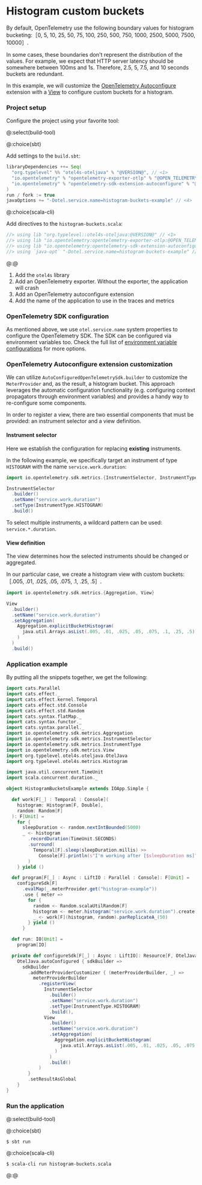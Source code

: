# Histogram custom buckets

By default, OpenTelemetry use the following boundary values for histogram
bucketing:［0, 5, 10, 25, 50, 75, 100, 250, 500, 750, 1000, 2500, 5000, 7500, 10000］.

In some cases, these boundaries don't represent the distribution of the values. For example, we expect that HTTP server
latency should be somewhere between 100ms and 1s. Therefore, 2.5, 5, 7.5, and 10 seconds buckets are redundant.

In this example, we will
customize the [OpenTelemetry Autoconfigure](https://opentelemetry.io/docs/instrumentation/java/manual/#auto-configuration)
extension with a [View](https://opentelemetry.io/docs/instrumentation/java/manual/#views) to configure custom buckets
for a histogram.

### Project setup

Configure the project using your favorite tool:

@:select(build-tool)

@:choice(sbt)

Add settings to the `build.sbt`:

```scala
libraryDependencies ++= Seq(
  "org.typelevel" %% "otel4s-oteljava" % "@VERSION@", // <1>
  "io.opentelemetry" % "opentelemetry-exporter-otlp" % "@OPEN_TELEMETRY_VERSION@" % Runtime, // <2>
  "io.opentelemetry" % "opentelemetry-sdk-extension-autoconfigure" % "@OPEN_TELEMETRY_VERSION@" % Runtime // <3>
)
run / fork := true
javaOptions += "-Dotel.service.name=histogram-buckets-example" // <4>
```

@:choice(scala-cli)

Add directives to the `histogram-buckets.scala`:

```scala
//> using lib "org.typelevel::otel4s-oteljava:@VERSION@" // <1>
//> using lib "io.opentelemetry:opentelemetry-exporter-otlp:@OPEN_TELEMETRY_VERSION@" // <2>
//> using lib "io.opentelemetry:opentelemetry-sdk-extension-autoconfigure:@OPEN_TELEMETRY_VERSION@" // <3>
//> using `java-opt` "-Dotel.service.name=histogram-buckets-example" // <4>
```

@:@

1) Add the `otel4s` library  
2) Add an OpenTelemetry exporter. Without the exporter, the application will crash  
3) Add an OpenTelemetry autoconfigure extension  
4) Add the name of the application to use in the traces and metrics

### OpenTelemetry SDK configuration

As mentioned above, we use `otel.service.name` system properties to configure the OpenTelemetry SDK.
The SDK can be configured via environment variables too. Check the full list
of [environment variable configurations](https://github.com/open-telemetry/opentelemetry-java/blob/main/sdk-extensions/autoconfigure/README.md)
for more options.

### OpenTelemetry Autoconfigure extension customization

We can utilize `AutoConfiguredOpenTelemetrySdk.builder` to customize the `MeterProvider` and, as the result, a histogram
bucket. This approach leverages the automatic configuration functionality (e.g. configuring context propagators through
environment variables) and provides a handy way to re-configure some components.

In order to register a view, there are two essential components that must be provided: an instrument selector and a view
definition.

#### Instrument selector

Here we establish the configuration for replacing **existing** instruments.

In the following example, we specifically target an instrument of type `HISTOGRAM` with the
name `service.work.duration`:

```scala mdoc:silent
import io.opentelemetry.sdk.metrics.{InstrumentSelector, InstrumentType}

InstrumentSelector
  .builder()
  .setName("service.work.duration")
  .setType(InstrumentType.HISTOGRAM)
  .build()
```

To select multiple instruments, a wildcard pattern can be used: `service.*.duration`.

#### View definition

The view determines how the selected instruments should be changed or aggregated.

In our particular case, we create a histogram view with custom buckets:［.005, .01, .025, .05, .075, .1, .25, .5］.

```scala mdoc:silent
import io.opentelemetry.sdk.metrics.{Aggregation, View}

View
  .builder()
  .setName("service.work.duration")
  .setAggregation(
    Aggregation.explicitBucketHistogram(
      java.util.Arrays.asList(.005, .01, .025, .05, .075, .1, .25, .5)
    )
  )
  .build()
```

### Application example

By putting all the snippets together, we get the following:

```scala mdoc:silent:reset
import cats.Parallel
import cats.effect._
import cats.effect.kernel.Temporal
import cats.effect.std.Console
import cats.effect.std.Random
import cats.syntax.flatMap._
import cats.syntax.functor._
import cats.syntax.parallel._
import io.opentelemetry.sdk.metrics.Aggregation
import io.opentelemetry.sdk.metrics.InstrumentSelector
import io.opentelemetry.sdk.metrics.InstrumentType
import io.opentelemetry.sdk.metrics.View
import org.typelevel.otel4s.oteljava.OtelJava
import org.typelevel.otel4s.metrics.Histogram

import java.util.concurrent.TimeUnit
import scala.concurrent.duration._

object HistogramBucketsExample extends IOApp.Simple {

  def work[F[_] : Temporal : Console](
    histogram: Histogram[F, Double], 
    random: Random[F]
  ): F[Unit] =
    for {
      sleepDuration <- random.nextIntBounded(5000)
      _ <- histogram
        .recordDuration(TimeUnit.SECONDS)
        .surround(
          Temporal[F].sleep(sleepDuration.millis) >>
            Console[F].println(s"I'm working after [$sleepDuration ms]")
        )
    } yield ()

  def program[F[_] : Async : LiftIO : Parallel : Console]: F[Unit] =
    configureSdk[F]
      .evalMap(_.meterProvider.get("histogram-example"))
      .use { meter =>
        for {
          random <- Random.scalaUtilRandom[F]
          histogram <- meter.histogram("service.work.duration").create
          _ <- work[F](histogram, random).parReplicateA_(50)
        } yield ()
      }

  def run: IO[Unit] =
    program[IO]

  private def configureSdk[F[_] : Async : LiftIO]: Resource[F, OtelJava[F]] =
    OtelJava.autoConfigured { sdkBuilder =>
      sdkBuilder
        .addMeterProviderCustomizer { (meterProviderBuilder, _) =>
          meterProviderBuilder
            .registerView(
              InstrumentSelector
                .builder()
                .setName("service.work.duration")
                .setType(InstrumentType.HISTOGRAM)
                .build(),
              View
                .builder()
                .setName("service.work.duration")
                .setAggregation(
                  Aggregation.explicitBucketHistogram(
                    java.util.Arrays.asList(.005, .01, .025, .05, .075, .1, .25, .5)
                  )
                )
                .build()
            )
        }
        .setResultAsGlobal
    }
}
```

### Run the application

@:select(build-tool)

@:choice(sbt)

```shell
$ sbt run
```

@:choice(scala-cli)

```shell
$ scala-cli run histogram-buckets.scala
```

@:@
